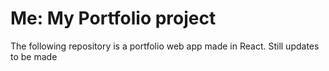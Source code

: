 # Me: My Portfolio project

The following repository is a portfolio web app made in React.
Still updates to be made
